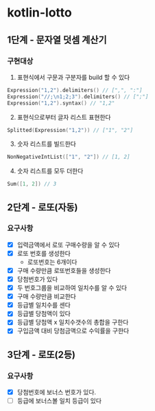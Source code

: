 # kotlin-lotto

## 1단계 - 문자열 덧셈 계산기
### 구현대상
1. 표현식에서 구문과 구분자를 build 할 수 있다
```kotlin
Expression("1,2").delimiters() // [",", ":"]
Expression("//;\n1;2;3").delimiters() // [";"]
Expression("1,2").syntax() // "1,2"
```

2. 표현식으로부터 글자 리스트 표현한다
```kotlin
Splitted(Expression("1,2")) // ["1", "2"]
```

3. 숫자 리스트를 빌드한다
```kotlin
NonNegativeIntList(["1", "2"]) // [1, 2]
```

4. 숫자 리스트를 모두 더한다
```kotlin
Sum([1, 2]) // 3
```

## 2단계 - 로또(자동)
### 요구사항
- [x] 입력금액에서 로또 구매수량을 알 수 있다
- [x] 로또 번호를 생성한다
  - 로또번호는 6개이다
- [x] 구매 수량만큼 로또번호들을 생성한다
- [x] 당첨번호가 있다
- [x] 두 번호그룹을 비교하여 일치수를 알 수 있다
- [x] 구매 수량만큼 비교한다
- [x] 등급별 일치수를 센다
- [x] 등급별 당첨액이 있다
- [x] 등급별 당첨액 x 일치수갯수의 총합을 구한다
- [x] 구입금액 대비 당첨금액으로 수익률을 구한다

## 3단계 - 로또(2등)
### 요구사항
- [x] 당첨번호에 보너스 번호가 있다.
- [ ] 등급에 보너스볼 일치 등급이 있다
